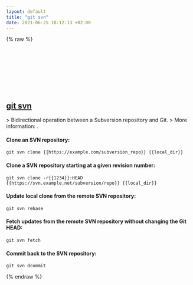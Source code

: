 ```yaml
---
layout: default
title: "git svn"
date: 2021-06-25 18:12:13 +02:00
---
```

{% raw %}
<h2 id="git-svn">
  <a href="/en/common/git-svn.html">git svn</a> <a href="#git-svn"><svg class="icon">
    <use href="/assets/images/unicode_sprite.svg#link" />
  </svg></a>
</h2>
> Bidirectional operation between a Subversion repository and Git.
> More information: <https://git-scm.com/docs/git-svn>.

#### Clone an SVN repository:
```shell
git svn clone {{https://example.com/subversion_repo}} {{local_dir}}
```
#### Clone a SVN repository starting at a given revision number:
```shell
git svn clone -r{{1234}}:HEAD {{https://svn.example.net/subversion/repo}} {{local_dir}}
```
#### Update local clone from the remote SVN repository:
```shell
git svn rebase
```
#### Fetch updates from the remote SVN repository without changing the Git HEAD:
```shell
git svn fetch
```
#### Commit back to the SVN repository:
```shell
git svn dcommit
```
{% endraw %}